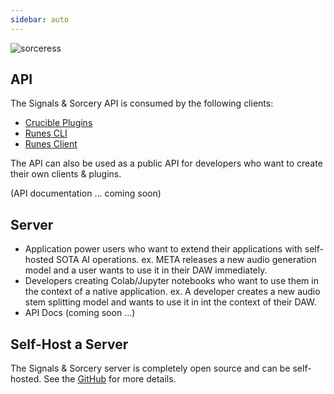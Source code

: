 ```yaml
---
sidebar: auto
---
```


![sorceress](/sas_sorceress.png)

## API

The Signals & Sorcery API is consumed by the following clients:
- [Crucible Plugins](/crucible-plugins/)
- [Runes CLI](/runes-cli/)
- [Runes Client](/runes/)

The API can also be used as a public API for developers who want to create their own clients & plugins.

(API documentation ... coming soon)

## Server

- Application power users who want to extend their applications with self-hosted SOTA AI operations. ex. META releases a new audio generation model and a user wants to use it in their DAW immediately.
- Developers creating Colab/Jupyter notebooks who want to use them in the context of a native application.  ex. A developer creates a new audio stem splitting model and wants to use it in int the context of their DAW.
- API Docs (coming soon ...)

## Self-Host a Server

The Signals & Sorcery server is completely open source and can be self-hosted.  See the [GitHub](https://github.com/shiehn/dawnet-server) for more details.
